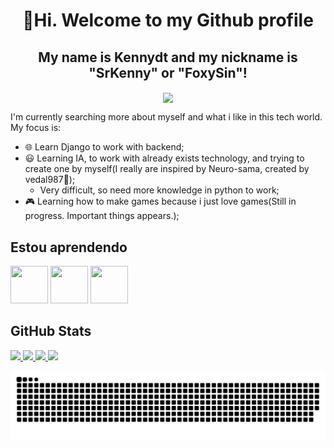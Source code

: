 <h1 align="center"> 👋Hi. Welcome to my Github profile </h1>
<div align="center">
 <h2 align="center"> My name is Kennydt and my nickname is "SrKenny" or "FoxySin"!</h2>
 <img src="https://tenor.com/pt-BR/view/luffy-cute-luffy-one-piece-one-piece-monkey-d-luffy-gif-6199004397503283892.gif" width="350" align="center">
</div>
   
I'm currently searching more about myself and what i like in this tech world.
My focus is:
  - 🌐 Learn Django to work with backend;
  - 😃 Learning IA, to work with already exists technology, and trying to create one by myself(I really are inspired by Neuro-sama, created by vedal987🐢);
     - Very difficult, so need more knowledge in python to work;
  - 🎮 Learning how to make games because i just love games(Still in progress. Important things appears.);
   
## Estou aprendendo
<div>
  <img src="https://cdn.jsdelivr.net/gh/devicons/devicon@latest/icons/godot/godot-original-wordmark.svg" width="60" height="60"/>
  <img src="https://cdn.jsdelivr.net/gh/devicons/devicon@latest/icons/python/python-plain-wordmark.svg" width="60" height="60"/>
  <img src="https://cdn.jsdelivr.net/gh/devicons/devicon@latest/icons/django/django-plain-wordmark.svg" width="60" height="60"/>
          
</div>

## GitHub Stats
<div>
  <a href="https://github.com/SrKenny">
  <img width="440px" src="https://github-readme-stats.vercel.app/api?username=SrKenny&show_icons=true&theme=dracula">
  <img width="385px" src="https://github-readme-stats.anuraghazra1.vercel.app/api/top-langs/?username=SrKenny&layout=compact&theme=dracula" />
  <img width="440px" src="https://github-readme-activity-graph.vercel.app/graph?username=SrKenny&theme=github">
  <img width="385px" src="https://github-readme-streak-stats.herokuapp.com/?user=SrKenny&theme=dracula" />
</div>

![Snake animation](https://raw.githubusercontent.com/SrKenny/SrKenny/output/github-contribution-grid-snake-dark.svg)
